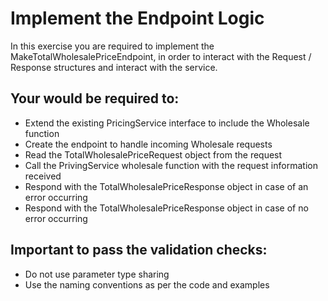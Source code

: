 # Implement the Endpoint Logic

In this exercise you are required to implement the MakeTotalWholesalePriceEndpoint, in order to interact with the Request / Response structures and interact with the service.

## Your would be required to:
* Extend the existing PricingService interface to include the Wholesale function
* Create the endpoint to handle incoming Wholesale requests
* Read the TotalWholesalePriceRequest object from the request
* Call the PrivingService wholesale function with the request information received
* Respond with the TotalWholesalePriceResponse object in case of an error occurring
* Respond with the TotalWholesalePriceResponse object in case of no error occurring

## Important to pass the validation checks:
* Do not use parameter type sharing
* Use the naming conventions as per the code and examples

